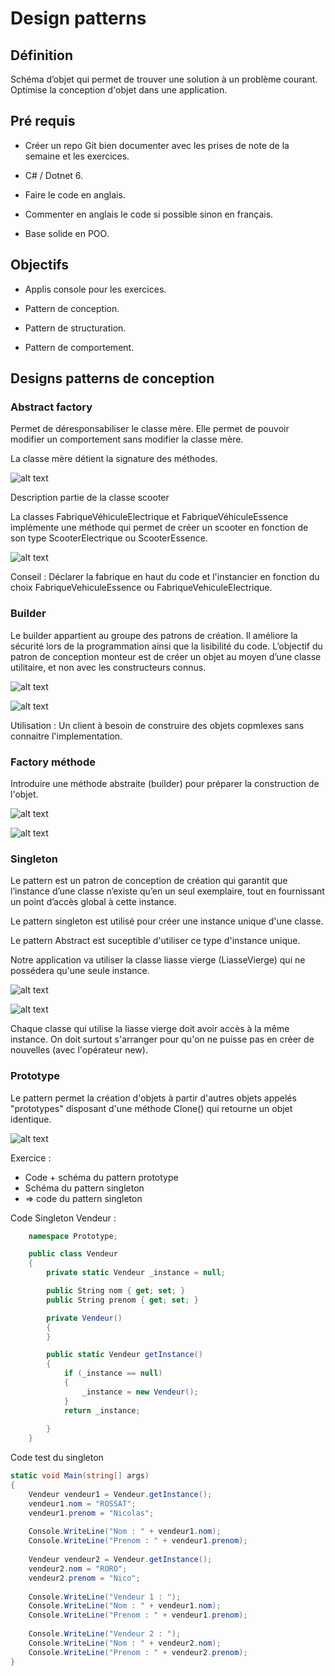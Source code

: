 # Design patterns

## Définition

Schéma d’objet qui permet de trouver une solution à un problème courant. Optimise la conception d'objet dans une application.

## Pré requis

- Créer un repo Git bien documenter avec les prises de note de la semaine et les exercices.

- C# / Dotnet 6.

- Faire le code en anglais.

- Commenter en anglais le code si possible sinon en français.

- Base solide en POO.

## Objectifs

- Applis console pour les exercices.

- Pattern de conception.

- Pattern de structuration.

- Pattern de comportement.

## Designs patterns de conception

### Abstract factory

Permet de déresponsabiliser le classe mère. Elle permet de pouvoir modifier un comportement sans modifier la classe mère.

La classe mère détient la signature des méthodes.

![alt text](./img/AbstractFactory.png)

Description partie de la classe scooter

La classes FabriqueVéhiculeElectrique et FabriqueVéhiculeEssence implémente une méthode qui permet de créer un scooter en fonction de son type ScooterElectrique ou ScooterEssence.

![alt text](./img/AbstractFactory2.png)

Conseil : Déclarer la fabrique en haut du code et l'instancier en fonction du choix FabriqueVehiculeEssence ou FabriqueVehiculeElectrique.

### Builder

Le builder appartient au groupe des patrons de création. Il améliore la sécurité lors de la programmation ainsi que la lisibilité du code. L’objectif du patron de conception monteur est de créer un objet au moyen d’une classe utilitaire, et non avec les constructeurs connus.

![alt text](./img/Builder.png)

![alt text](./img/builder2.png)

Utilisation : Un client à besoin de construire des objets copmlexes sans connaitre l'implementation.

### Factory méthode

Introduire une méthode abstraite (builder) pour préparer la construction de l'objet.

![alt text](./img/FactoryMethode2.png)

![alt text](./img/FactoryMethode.png)

### Singleton

Le pattern est un patron de conception de création qui garantit que l’instance d’une classe n’existe qu’en un seul exemplaire, tout en fournissant un point d’accès global à cette instance.

Le pattern singleton est utilisé pour créer une instance unique d'une classe.

Le pattern Abstract est suceptible d'utiliser ce type d'instance unique.

Notre application va utiliser la classe liasse vierge
(LiasseVierge) qui ne possédera qu'une seule instance.

![alt text](./img/Singleton.png)

![alt text](./img/Singleton2.png)

Chaque classe qui utilise la liasse vierge doit avoir accès
à la même instance. On doit surtout s'arranger pour qu'on ne puisse pas en créer de nouvelles
(avec l'opérateur new).

### Prototype

Le pattern permet la création d'objets à partir d'autres objets appelés "prototypes"
disposant d'une méthode Clone() qui retourne un objet identique.

![alt text](./img/Prototype.png)

Exercice :

- Code + schéma du pattern prototype
- Schéma du pattern singleton
- => code du pattern singleton

Code Singleton Vendeur :

```csharp
    namespace Prototype;

    public class Vendeur
    {
        private static Vendeur _instance = null;

        public String nom { get; set; }
        public String prenom { get; set; }

        private Vendeur()
        {
        }

        public static Vendeur getInstance()
        {
            if (_instance == null)
            {
                _instance = new Vendeur();
            }
            return _instance;
            
        }
    }

```

Code test du singleton
```csharp
static void Main(string[] args)
{
    Vendeur vendeur1 = Vendeur.getInstance();
    vendeur1.nom = "ROSSAT";
    vendeur1.prenom = "Nicolas";
    
    Console.WriteLine("Nom : " + vendeur1.nom);
    Console.WriteLine("Prenom : " + vendeur1.prenom);
    
    Vendeur vendeur2 = Vendeur.getInstance();
    vendeur2.nom = "RORO";
    vendeur2.prenom = "Nico";
    
    Console.WriteLine("Vendeur 1 : ");
    Console.WriteLine("Nom : " + vendeur1.nom);
    Console.WriteLine("Prenom : " + vendeur1.prenom);
    
    Console.WriteLine("Vendeur 2 : ");
    Console.WriteLine("Nom : " + vendeur2.nom);
    Console.WriteLine("Prenom : " + vendeur2.prenom);
}
```